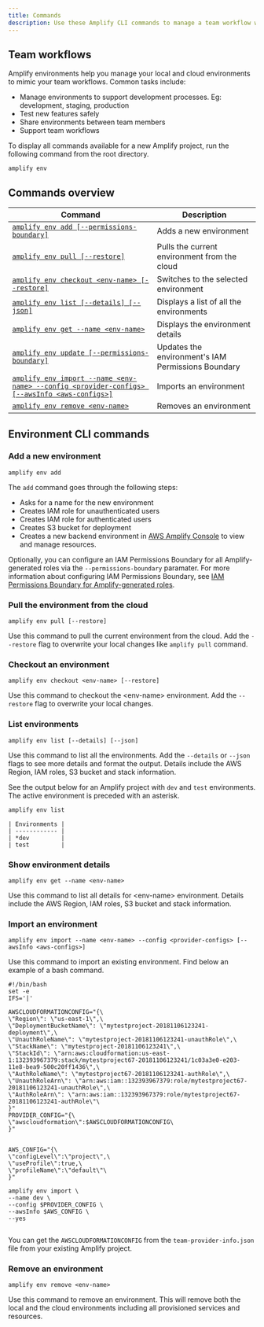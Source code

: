 ```yaml
---
title: Commands
description: Use these Amplify CLI commands to manage a team workflow with multiple environments.
---
```

 
## Team workflows
 
Amplify environments help you manage your local and cloud environments to mimic your team workflows. Common tasks include:
- Manage environments to support development processes. Eg: development, staging, production
- Test new features safely
- Share environments between team members
- Support team workflows
 
To display all commands available for a new Amplify project, run the following command from the root directory.
```
amplify env
```
 
## Commands overview
 
| Command  | Description  |
|---|---|
| [`amplify env add [--permissions-boundary]`](#add-a-new-environment) | Adds a new environment |
| [`amplify env pull [--restore]`](#pull-the-environment-from-the-cloud) | Pulls the current environment from the cloud |
| [`amplify env checkout <env-name> [--restore]`](#checkout-an-environment) | Switches to the selected environment |
| [`amplify env list [--details] [--json]`](#list-environments) | Displays a list of all the environments |
| [`amplify env get --name <env-name>`](#show-environment-details) | Displays the environment details |
| [`amplify env update [--permissions-boundary]`](~/cli/usage/permissions-boundary.md) | Updates the environment's IAM Permissions Boundary |
| [`amplify env import --name <env-name> --config <provider-configs> [--awsInfo <aws-configs>]`](#import-an-environment) | Imports an environment |
| [`amplify env remove <env-name>`](#remove-an-environment) | Removes an environment |
 
## Environment CLI commands
 
### Add a new environment
```
amplify env add
```
The `add` command goes through the following steps:
- Asks for a name for the new environment
- Creates IAM role for unauthenticated users
- Creates IAM role for authenticated users
- Creates S3 bucket for deployment
- Creates a new backend environment in [AWS Amplify Console](https://console.aws.amazon.com/amplify) to view and manage resources.

Optionally, you can configure an IAM Permissions Boundary for all Amplify-generated roles via the `--permissions-boundary` paramater. For more information about configuring IAM Permissions Boundary, see [IAM Permissions Boundary for Amplify-generated roles](~/cli/usage/permissions-boundary.md).
 
### Pull the environment from the cloud
```
amplify env pull [--restore]
```
Use this command to pull the current environment from the cloud. Add the `--restore` flag to overwrite your local changes like `amplify pull` command.
 
### Checkout an environment
```
amplify env checkout <env-name> [--restore]
```
Use this command to checkout the \<env-name\> environment. Add the `--restore` flag to overwrite your local changes.
 
### List environments
```
amplify env list [--details] [--json]
```
Use this command to list all the environments. Add the `--details` or `--json` flags to see more details and format the output. Details include the AWS Region, IAM roles, S3 bucket and stack information.
 
See the output below for an Amplify project with `dev` and `test` environments. The active environment is preceded with an asterisk.
 
```bash
amplify env list
```
 
```console
| Environments |
| ------------ |
| *dev         |
| test         |
```
 
### Show environment details
```
amplify env get --name <env-name>
```
Use this command to list all details for \<env-name\> environment. Details include the AWS Region, IAM roles, S3 bucket and stack information.
 
### Import an environment
```
amplify env import --name <env-name> --config <provider-configs> [--awsInfo <aws-configs>]
```
Use this command to import an existing environment. Find below an example of a bash command.
 
```
#!/bin/bash
set -e
IFS='|'
 
AWSCLOUDFORMATIONCONFIG="{\
\"Region\": \"us-east-1\",\
\"DeploymentBucketName\": \"mytestproject-20181106123241-deployment\",\
\"UnauthRoleName\": \"mytestproject-20181106123241-unauthRole\",\
\"StackName\": \"mytestproject-20181106123241\",\
\"StackId\": \"arn:aws:cloudformation:us-east-1:132393967379:stack/mytestproject67-20181106123241/1c03a3e0-e203-11e8-bea9-500c20ff1436\",\
\"AuthRoleName\": \"mytestproject67-20181106123241-authRole\",\
\"UnauthRoleArn\": \"arn:aws:iam::132393967379:role/mytestproject67-20181106123241-unauthRole\",\
\"AuthRoleArn\": \"arn:aws:iam::132393967379:role/mytestproject67-20181106123241-authRole\"\
}"
PROVIDER_CONFIG="{\
\"awscloudformation\":$AWSCLOUDFORMATIONCONFIG\
}"
 
 
AWS_CONFIG="{\
\"configLevel\":\"project\",\
\"useProfile\":true,\
\"profileName\":\"default\"\
}"
 
amplify env import \
--name dev \
--config $PROVIDER_CONFIG \
--awsInfo $AWS_CONFIG \
--yes
 
```
 
You can get the `AWSCLOUDFORMATIONCONFIG` from the `team-provider-info.json` file from your existing Amplify project.
 
### Remove an environment
```
amplify env remove <env-name>
```
Use this command to remove an environment. This will remove both the local and the cloud environments including all provisioned services and resources.
